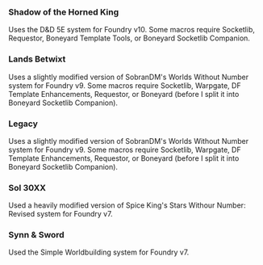 ### Shadow of the Horned King
Uses the D&D 5E system for Foundry v10. Some macros require Socketlib, Requestor, Boneyard Template Tools, or Boneyard Socketlib Companion.

### Lands Betwixt
Uses a slightly modified version of SobranDM's Worlds Without Number system for Foundry v9. Some macros require Socketlib, Warpgate, DF Template Enhancements, Requestor, or Boneyard (before I split it into Boneyard Socketlib Companion).

### Legacy
Uses a slightly modified version of SobranDM's Worlds Without Number system for Foundry v9. Some macros require Socketlib, Warpgate, DF Template Enhancements,  Requestor, or Boneyard (before I split it into Boneyard Socketlib Companion).

### Sol 30XX
Used a heavily modified version of Spice King's Stars Withour Number: Revised system for Foundry v7.

### Synn & Sword
Used the Simple Worldbuilding system for Foundry v7.
